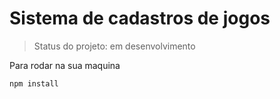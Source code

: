 # Sistema de cadastros de jogos #

> Status do projeto: em desenvolvimento

Para rodar na sua maquina 

```
npm install
```
